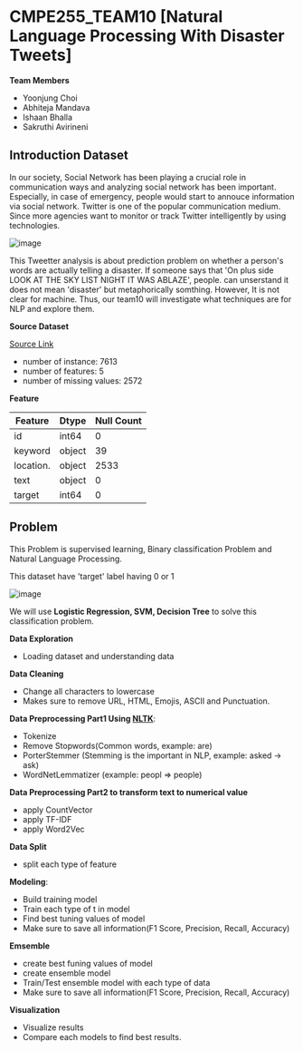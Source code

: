 # CMPE255_TEAM10 [Natural Language Processing With Disaster Tweets]

**Team Members**

* Yoonjung Choi
* Abhiteja Mandava
* Ishaan Bhalla
* Sakruthi Avirineni


## Introduction Dataset
In our society, Social Network has been playing a crucial role in communication ways and analyzing social network has been important.
Especially, in case of emergency, people would start to annouce information via social network. Twitter is one of the popular communication medium.
Since more agencies want to monitor or track Twitter intelligently by using technologies.

![image](https://user-images.githubusercontent.com/20979517/164597834-91e22330-7d3c-49b1-87cc-af17eea57aba.png)

This Tweetter analysis is about prediction problem on whether a person's words are actually telling a disaster.
If someone says that 'On plus side LOOK AT THE SKY LIST NIGHT IT WAS ABLAZE',  people. can unserstand it does not mean 'disaster' but metaphorically somthing. However, It is not clear for machine. Thus, our team10 will investigate what techniques are for NLP and explore them.

**Source Dataset**

[Source Link](https://www.kaggle.com/competitions/nlp-getting-started/data)

* number of instance: 7613
* number of features: 5
* number of missing values: 2572

**Feature**

| Feature   |  Dtype | Null Count |
|-----------|--------|------------|
| id        | int64  | 0          |
| keyword   | object | 39         |
| location. | object | 2533       |
| text      | object | 0          |
| target    | int64  | 0          |



## Problem
This Problem is supervised learning, Binary classification Problem and Natural Language Processing.


This dataset have 'target' label having 0 or 1 

![image](https://user-images.githubusercontent.com/20979517/164575693-d0ee93c4-d68e-4697-a108-d616754b6eed.png)


We will use **Logistic Regression, SVM, Decision Tree** to solve this classification problem.

**Data Exploration**
* Loading dataset and understanding data

**Data Cleaning**
* Change all characters to lowercase
* Makes sure to remove URL, HTML, Emojis, ASCII and Punctuation. 

**Data Preprocessing Part1 Using [NLTK](https://www.nltk.org/index.html)**:
* Tokenize
* Remove Stopwords(Common words, example: are)
* PorterStemmer (Stemming is the important in NLP, example: asked -> ask)
* WordNetLemmatizer (example: peopl => people)

**Data Preprocessing Part2 to transform text to numerical value**
* apply CountVector
* apply TF-IDF
* apply Word2Vec

**Data Split**
* split each type of feature

**Modeling**:
* Build training model
* Train each type of t in model
* Find best tuning values of model
* Make sure to save all information(F1 Score, Precision, Recall, Accuracy)

**Emsemble**
* create best funing values of model
* create ensemble model
* Train/Test ensemble model with each type of data
* Make sure to save all information(F1 Score, Precision, Recall, Accuracy)

**Visualization**
* Visualize results
* Compare each models to find best results.

